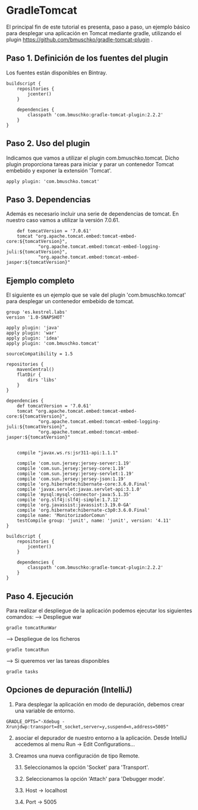 # GradleTomcat
El principal fin de este tutorial es presenta, paso a paso, un ejemplo básico para desplegar una aplicación en Tomcat mediante gradle, utilizando el plugin https://github.com/bmuschko/gradle-tomcat-plugin .

## Paso 1. Definición de los fuentes del plugin
Los fuentes están disponibles en Bintray.

```
buildscript {
    repositories {
        jcenter()
    }

    dependencies {
        classpath 'com.bmuschko:gradle-tomcat-plugin:2.2.2'
    }
}
```

## Paso 2. Uso del plugin
Indicamos que vamos a utilizar el plugin com.bmuschko.tomcat. Dicho plugin proporciona tareas para iniciar y parar un contenedor Tomcat embebido y exponer la extensión 'Tomcat'.

```
apply plugin: 'com.bmuschko.tomcat'
```

## Paso 3. Dependencias
Además es necesario incluir una serie de dependencias de tomcat.  En nuestro caso vamos a utilizar la versión 7.0.61.

```
    def tomcatVersion = '7.0.61'
    tomcat "org.apache.tomcat.embed:tomcat-embed-core:${tomcatVersion}",
            "org.apache.tomcat.embed:tomcat-embed-logging-juli:${tomcatVersion}",
            "org.apache.tomcat.embed:tomcat-embed-jasper:${tomcatVersion}"
```

## Ejemplo completo
El siguiente es un ejemplo que se vale del plugin 'com.bmuschko.tomcat' para desplegar un contenedor embebido de tomcat.

```
group 'es.kestrel.labs'
version '1.0-SNAPSHOT'

apply plugin: 'java'
apply plugin: 'war'
apply plugin: 'idea'
apply plugin: 'com.bmuschko.tomcat'

sourceCompatibility = 1.5

repositories {
    mavenCentral()
    flatDir {
        dirs 'libs'
    }
}

dependencies {
    def tomcatVersion = '7.0.61'
    tomcat "org.apache.tomcat.embed:tomcat-embed-core:${tomcatVersion}",
            "org.apache.tomcat.embed:tomcat-embed-logging-juli:${tomcatVersion}",
            "org.apache.tomcat.embed:tomcat-embed-jasper:${tomcatVersion}"


    compile "javax.ws.rs:jsr311-api:1.1.1"

    compile 'com.sun.jersey:jersey-server:1.19'
    compile 'com.sun.jersey:jersey-core:1.19'
    compile 'com.sun.jersey:jersey-servlet:1.19'
    compile 'com.sun.jersey:jersey-json:1.19'
    compile 'org.hibernate:hibernate-core:3.6.0.Final'
    compile 'javax.servlet:javax.servlet-api:3.1.0'
    compile 'mysql:mysql-connector-java:5.1.35'
    compile 'org.slf4j:slf4j-simple:1.7.12'
    compile 'org.javassist:javassist:3.19.0-GA'
    compile 'org.hibernate:hibernate-c3p0:3.6.0.Final'
    compile name: 'MonitorizadorComun'
    testCompile group: 'junit', name: 'junit', version: '4.11'
}

buildscript {
    repositories {
        jcenter()
    }

    dependencies {
        classpath 'com.bmuschko:gradle-tomcat-plugin:2.2.2'
    }
}
```

## Paso 4. Ejecución
Para realizar el despliegue de la aplicación podemos ejecutar los siguientes comandos:
--> Despliegue war

```
gradle tomcatRunWar
```

--> Despliegue de los ficheros

```
gradle tomcatRun
```

--> Si queremos ver las tareas disponibles

```
gradle tasks
```

## Opciones de depuración (IntelliJ)
1. Para desplegar la aplicación en modo de depuración, debemos crear una variable de entorno.

```
GRADLE_OPTS="-Xdebug -Xrunjdwp:transport=dt_socket,server=y,suspend=n,address=5005"
```

2. asociar el depurador de nuestro entorno a la aplicación. Desde IntelliJ accedemos al menu Run -> Edit Configurations...

3. Creamos una nueva configuración de tipo Remote.
    
    3.1. Seleccionamos la opción 'Socket' para 'Transport'.

    3.2. Seleccionamos la opción 'Attach' para 'Debugger mode'.

    3.3. Host -> localhost

    3.4. Port -> 5005

